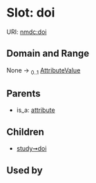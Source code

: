 
# Slot: doi




URI: [nmdc:doi](https://microbiomedata/meta/doi)


## Domain and Range

None &#8594;  <sub>0..1</sub> [AttributeValue](AttributeValue.md)

## Parents

 *  is_a: [attribute](attribute.md)

## Children

 *  [study➞doi](study_doi.md)

## Used by

